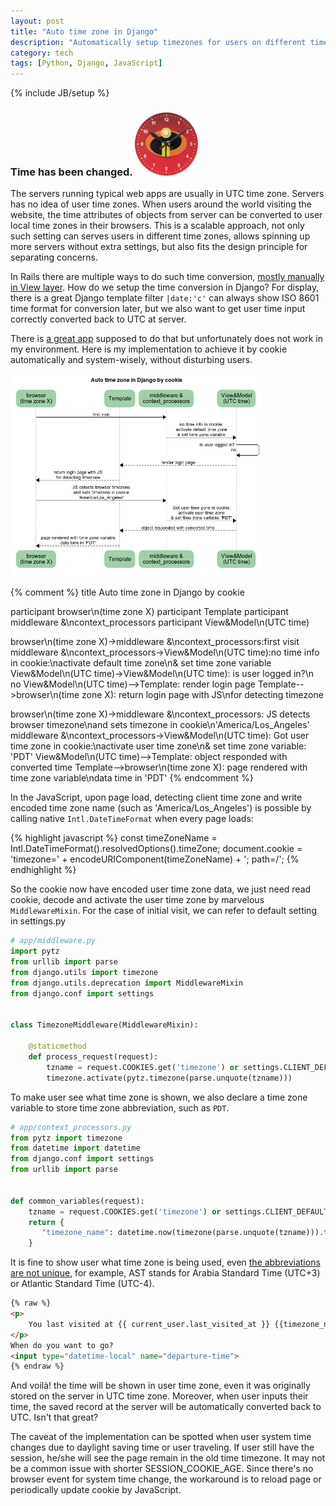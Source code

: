 ```yaml
---
layout: post
title: "Auto time zone in Django"
description: "Automatically setup timezones for users on different time zones"
category: tech
tags: [Python, Django, JavaScript]
---
```

{% include JB/setup %}
### Time has been changed. <img src="/assets/imgs/incredibles_watch_skin.png"  alt="watch skin of incredibles" width="20%"/>

The servers running typical web apps are usually in UTC time zone.  Servers has no idea of user time zones. When users around the world visiting the website, the time attributes of objects from server can be converted to user local time zones in their browsers.  This is a scalable approach, not only such setting can serves users in different time zones, allows spinning up more servers without extra settings, but also fits the design principle for separating concerns.

In Rails there are multiple ways to do such time conversion, [mostly manually in View layer](https://medium.com/@theodorelaurent/display-time-in-user-local-time-in-rails-212155fa6447).  How do we setup the time conversion in Django? For display, there is a great Django template filter ```|date:'c'``` can always show ISO 8601 time format for conversion later, but we also want to get user time input correctly converted back to UTC at server.

There is [a great app](https://github.com/adamcharnock/django-tz-detect) supposed to do that but unfortunately does not work in my environment. Here is my implementation to achieve it by cookie automatically and system-wisely, without disturbing users.

<img src="/assets/imgs/Auto_time_zone_in_Django_by_cookie.png"  alt="watch skin of incredibles" width="80%"/>

{% comment %}
title Auto time zone in Django by cookie

participant browser\n(time zone X)
participant Template
participant middleware &\ncontext_processors
participant View&Model\n(UTC time)

browser\n(time zone X)->middleware &\ncontext_processors:first visit
middleware &\ncontext_processors->View&Model\n(UTC time):no time info in cookie:\nactivate default time zone\n& set time zone variable
View&Model\n(UTC time)->View&Model\n(UTC time): is user logged in?\n no
View&Model\n(UTC time)-->Template: render login page
Template-->browser\n(time zone X): return login page with JS\nfor detecting timezone 

browser\n(time zone X)->middleware &\ncontext_processors: JS detects browser timezone\nand sets timezone in cookie\n'America/Los_Angeles'
middleware &\ncontext_processors->View&Model\n(UTC time): Got user time zone in cookie:\nactivate user time zone\n& set time zone variable: 'PDT'
View&Model\n(UTC time)-->Template: object responded with converted time
Template-->browser\n(time zone X): page rendered with time zone variable\ndata time in 'PDT'
{% endcomment %}

In the JavaScript, upon page load, detecting client time zone and write encoded time zone name (such as 'America/Los_Angeles') is possible by calling native ```Intl.DateTimeFormat``` when every page loads:

{% highlight javascript %}
const timeZoneName = Intl.DateTimeFormat().resolvedOptions().timeZone;
document.cookie = 'timezone=' + encodeURIComponent(timeZoneName) + '; path=/';
{% endhighlight %}

So the cookie now have encoded user time zone data, we just need read cookie, decode and activate the user time zone by marvelous ```MiddlewareMixin```.  For the case of initial visit, we can refer to default setting in settings.py

```python
# app/middleware.py
import pytz
from urllib import parse
from django.utils import timezone
from django.utils.deprecation import MiddlewareMixin
from django.conf import settings


class TimezoneMiddleware(MiddlewareMixin):

    @staticmethod
    def process_request(request):
        tzname = request.COOKIES.get('timezone') or settings.CLIENT_DEFAULT_TIME_ZONE
        timezone.activate(pytz.timezone(parse.unquote(tzname)))
```

To make user see what time zone is shown, we also declare a time zone variable to store time zone abbreviation, such as ```PDT```.

```python
# app/context_processors.py
from pytz import timezone
from datetime import datetime
from django.conf import settings
from urllib import parse


def common_variables(request):
    tzname = request.COOKIES.get('timezone') or settings.CLIENT_DEFAULT_TIME_ZONE
    return {
       "timezone_name": datetime.now(timezone(parse.unquote(tzname))).tzname()
    }

```

It is fine to show user what time zone is being used, even [the abbreviations are not unique](https://en.wikipedia.org/wiki/List_of_time_zone_abbreviations), for example, AST stands for Arabia Standard Time (UTC+3) or Atlantic Standard Time (UTC-4).

```html
{% raw %}
<p>
    You last visited at {{ current_user.last_visited_at }} {{timezone_name}}
</p>
When do you want to go?
<input type="datetime-local" name="departure-time">
{% endraw %}
```

And voilà! the time will be shown in user time zone, even it was originally stored on the server in UTC time zone.  Moreover, when user inputs their time, the saved record at the server will be automatically converted back to UTC. Isn't that great?

The caveat of the implementation can be spotted when user system time changes due to daylight saving time or user traveling. If user still have the session, he/she will see the page remain in the old time timezone.  It may not be a common issue with shorter SESSION_COOKIE_AGE. Since there's no browser event for system time change, the workaround is to reload page or periodically update cookie by JavaScript.